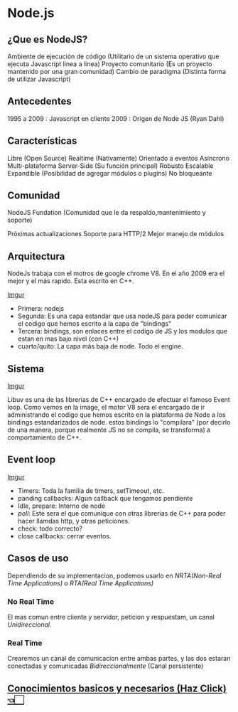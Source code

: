 # Node.js

## ¿Que es NodeJS?

Ambiente de ejecución de código (Utilitario de un sistema operativo que ejecuta Javascript linea a linea)
Proyecto comunitario (Es un proyecto mantenido por una gran comunidad)
Cambio de paradigma (Distinta forma de utilizar Javascript)

## Antecedentes

1995 a 2009 : Javascript en cliente
2009 : Origen de Node JS (Ryan Dahl)

## Características

Libre (Open Source)
Realtime (Nativamente)
Orientado a eventos
Asíncrono
Multi-plataforma
Server-Side (Su función principal)
Robusto
Escalable
Expandible (Posibilidad de agregar módulos o plugins)
No bloqueante

## Comunidad

NodeJS Fundation (Comunidad que le da respaldo,mantenimiento y soporte)

Próximas actualizaciones
Soporte para HTTP/2
Mejor manejo de módulos

## Arquitectura

NodeJs trabaja con el motros de google chrome V8. En el año 2009 era el mejor y el más rapido. Esta escrito en C++.

[Imgur](https://i.imgur.com/dDPqkSx.png)

- Primera: nodejs
- Segunda: Es una capa estandar que usa nodeJS para poder comunicar el codigo que hemos escrito a la capa de "bindings"
- Tercera: bindings, son enlaces entre el codigo de JS y los modulos que estan en mas bajo nivel (con C++)
- cuarto/quito: La capa más baja de node. Todo el engine.

## Sistema

[Imgur](https://i.imgur.com/5wZALl9.png)

Libuv es una de las librerias de C++ encargado de efectuar el famoso Event loop.
Como vemos en la image, el motor V8 sera el encargado de ir administrando el codigo que hemos escrito en la plataforma de Node a los bindings estandarizados de node. estos bindings lo "compilara" (por decirlo de una manera, porque realmente JS no se compila, se transforma) a comportamiento de C++.

## Event loop

[Imgur](https://i.imgur.com/XcohGQk.png)

- Timers: Toda la familia de timers, setTimeout, etc.
- panding callbacks: Algun callback que tengamos pendiente
- Idle, prepare: Interno de node
- *poll*: Este sera el que comunique con otras librerias de C++ para poder hacer llamdas http, y otras peticiones.
- check: todo correcto?
- close callbacks: cerrar eventos.  

## Casos de uso

Dependiendo de su implementacion, podemos usarlo en *NRTA(Non-Real Time Applications)* o *RTA(Real Time Applications)*

### No Real Time

El mas comun entre cliente y servidor, peticion y respuestam, un canal *Unidireccional*.

### Real Time

Crearemos un canal de comunicacion entre ambas partes, y las dos estaran conectadas y comunicadas *Bidireccionalmente* (Canal persistente)

## [Conocimientos basicos y necesarios (Haz Click) 👈🏻 ](https://github.com/VGamezz19/platzi-course-notes/blob/master/NodeJs/NodeBasico/)